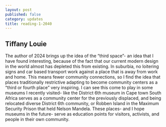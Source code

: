 ```yaml
---
layout: post
published: false
category: updates
title: reading-1-2040
---
```

## Tiffany Louie

The author of 2024 brings up the idea of the “third space”- an idea that I have found interesting, because of the fact that our current modern design in the world almost has depleted this from existing. In suburbia, no loitering signs and car based transport work against a place that is away from work and home. This means fewer community connections, so I find the idea that places traditionally restrictive adapting to become community centers as a “third or fourth place” very inspiring. I can see this come to play in some museums I recently visited- like the District 6th museum in Cape town South Africa serves as a community center for the previously displaced, and being relocated diverse District 6th community, or Robben Island in the Maximum Security Prison that held Nelson Mandela. These places- and I hope museums in the future- serve as education points for visitors, activists, and people in their own community. 
